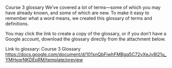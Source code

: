 Course 3 glossary
We’ve covered a lot of terms—some of which you may have already known, and some of which are new. To make it easy to remember what a word means, we created this glossary of terms and definitions. 

You may click the link to create a copy of the glossary, or if you don’t have a Google account, download the glossary directly from the attachment below.


Link to glossary: Course 3 Glossary
https://docs.google.com/document/d/101xnQbFiwhFMBgq5C72yXeJy8I21u_YMHxqrNKDEpRM/template/preview